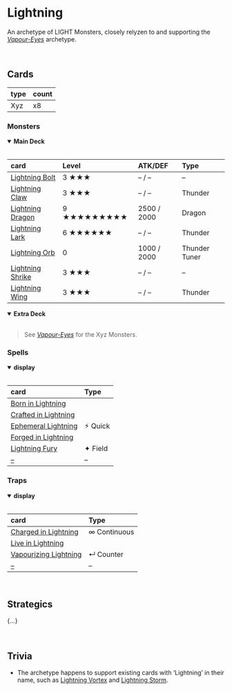 # Lightning

An archetype of LIGHT Monsters, closely relyzen to and supporting the [*Vapour-Eyes*](Vapour-Eyes.md) archetype.


<br>


## Cards

| type | count |
| :--- | :---- |
| Xyz | x8 |

### Monsters

<details open>
  <summary> <b> Main Deck </b> </summary> <br>

| card | Level | ATK/DEF | Type |
| :--- | :---- | :------ | :--- |
| [Lightning Bolt](../cards/monsters/standard/–.md) | 3 ★★★ | – / – | – |
| [Lightning Claw](../cards/monsters/standard/–.md) | 3 ★★★ | – / – | Thunder |
| [Lightning Dragon](../cards/monsters/standard/–.md) | 9 ★★★★★★★★★ | 2500 / 2000 | Dragon |
| [Lightning Lark](../cards/monsters/standard/–.md) | 6 ★★★★★★ | – / – | Thunder |
| [Lightning Orb](../cards/monsters/standard/–.md) | 0 | 1000 / 2000 | Thunder Tuner |
| [Lightning Shrike](../cards/monsters/standard/–.md) | 3 ★★★ | – / – | – |
| [Lightning Wing](../cards/monsters/standard/–.md) | 3 ★★★ | – / – | Thunder |

</details>

<details open>
  <summary> <b> Extra Deck </b> </summary> <br>

> See [*Vapour-Eyes*](Vapour-Eyes.md) for the Xyz Monsters.

</details>

### Spells

<details open>
  <summary> <b> display </b> </summary> <br>

| card | Type |
| :--- | :--- |
| [Born in Lightning](../cards/spells/–/–.md) | |
| [Crafted in Lightning](../cards/spells/–/–.md) | |
| [Ephemeral Lightning](../cards/spells/–/–.md) | ⚡︎ Quick |
| [Forged in Lightning](../cards/spells/–/–.md) | |
| [Lightning Fury](../cards/spells/–/–.md) | ✦ Field |
| [–](../cards/spells/–/–.md) | – |

</details>

### Traps

<details open>
  <summary> <b> display </b> </summary> <br>

| card | Type |
| :--- | :--- |
| [Charged in Lightning](../cards/traps/–/–.md) | ∞ Continuous |
| [Live in Lightning](../cards/traps/–/–.md) | |
| [Vapourizing Lightning](../cards/traps/–/–.md) | ↵ Counter |
| [–](../cards/traps/–/–.md) | – |

</details>


<br>


## Strategics

{...}


<br>


## Trivia

- The archetype happens to support existing cards with ‘Lightning’ in their name, such as [Lightning Vortex](https://yugipedia.com/wiki/Lightning_Vortex) and [Lightning Storm](https://yugipedia.com/wiki/Lightning_Storm).
